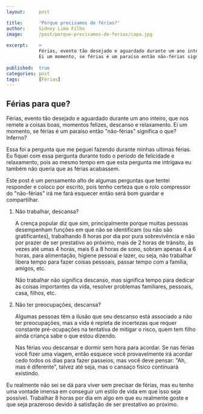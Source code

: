 ```yaml
---
layout:     post

title:      'Porque precisamos de férias?'
author:     Sidney Lima Filho
image:      /post/porque-precisamos-de-ferias/capa.jpg
 
excerpt:    > 
            Férias, evento tão desejado e aguardado durante um ano inteiro, que nos remete a coisas boas, momentos felizes, descanso e relaxamento. 
            Ei um momento, se férias é um paraíso então não-férias significa o que? Inferno?
           
published:  true
categories: post
tags:       [Férias]
---
```


## Férias para que?

Férias, evento tão desejado e aguardado durante um ano inteiro, que nos remete a coisas boas, momentos felizes, descanso e relaxamento. Ei um momento, se férias é um paraíso então "não-férias" significa o que? Inferno?

Essa foi a pergunta que me peguei fazendo durante minhas ultimas férias. Eu fiquei com essa pergunta durante todo o período de felicidade e relaxamento, pois ao mesmo tempo em que esta pergunta me intrigava eu também não queria que as férias acabassem.

Este post é um pensamento alto de algumas perguntas que tentei responder e coloco por escrito, pois tenho certeza que o rolo compressor do "não-férias" irá me fará esquecer então será bom guardar e compartilhar.

1. Não trabalhar, descansa?

	A crença popular diz que sim, principalmente porque muitas pessoas desempenham funções em que não se identificam (ou não são gratificantes), trabalhando 8 horas por dia por pura sobrevivência e não por prazer de ser prestativo ao próximo, mais de 2 horas de trânsito, às vezes até umas 4 horas, mais 6 a 8 horas de sono, sobram apenas 4 a 6 horas, para alimentação, higiene pessoal e lazer, ou seja, não trabalhar libera tempo para fazer coisas pessoais, passar tempo com a família, amigos, etc.

	Não trabalhar não significa descanso, mas significa tempo para dedicar às coisas importantes da vida, resolver problemas familiares, pessoais, casa, filhos, etc.

2. Não ter preocupações, descansa?

	Algumas pessoas têm a ilusão que seu descanso está associado a não ter preocupações, mas a vida é repleta de incertezas que requer constante pré-ocupações na tentativa de mitigar o risco, quem tem filho ainda criança sabe o que estou dizendo.

	Nas férias vou descansar e dormir sem hora para acordar. Se nas férias você fizer uma viagem, então esquece você provavelmente irá acordar cedo todos os dias para fazer passeios, mas você deve pensar: "Ah, mas é diferente", talvez até seja, mas o cansaço físico continuará existindo.

Eu realmente não sei se dá para viver sem precisar de férias, mas eu tenho uma vontade imensa em conseguir um estilo de vida em que isso seja possível. Trabalhar 8 horas por dia em algo em que eu realmente goste e que seja prazeroso devido à satisfação de ser prestativo ao próximo.


